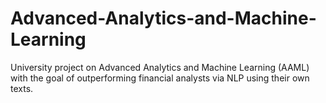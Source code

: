 # Advanced-Analytics-and-Machine-Learning
University project on Advanced Analytics and Machine Learning (AAML) with the goal of outperforming financial analysts via NLP using their own texts.
